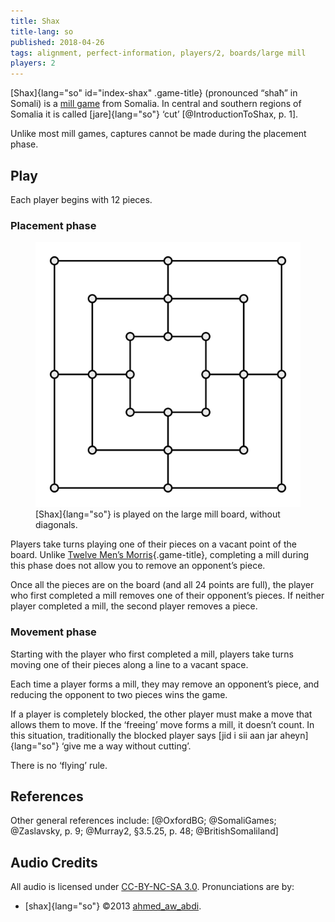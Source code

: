 ```yaml
---
title: Shax
title-lang: so
published: 2018-04-26
tags: alignment, perfect-information, players/2, boards/large mill
players: 2
---
```


[Shax]{lang="so" id="index-shax" .game-title} (pronounced “<audio
src="/audio/pronunciation_so_shax.mp3"></audio><span class="pronunciation"
onclick="this.previousSibling.play()">shaħ</span>” in Somali) is a [mill
game](/families/mill-games.html) from Somalia. In central and southern regions
of Somalia it is called [jare]{lang="so"} ‘cut’ [@IntroductionToShax, p. 1].

Unlike most mill games, captures cannot be made during the placement phase.

<!-- <blockquote class="twitter-tweet" data-lang="en"><p lang="en" dir="ltr"><a
href="https://twitter.com/hashtag/Shax?src=hash&amp;ref_src=twsrc%5Etfw">#Shax</a>
Somali traditional Board game on <a
href="https://twitter.com/hashtag/HIBF2017?src=hash&amp;ref_src=twsrc%5Etfw">#HIBF2017</a>
<a href="https://t.co/Zcf3S04xY2">pic.twitter.com/Zcf3S04xY2</a></p>&mdash;
🐪Tirsit Yetbarek (\@tirsity) <a
href="https://twitter.com/tirsity/status/890503033280507904?ref_src=twsrc%5Etfw">July
27, 2017</a></blockquote> -->

## Play

Each player begins with 12 pieces. 

### Placement phase

<figure class="side-image-r">
<img src="/images/large_merels.svg" />
<figcaption>[Shax]{lang="so"} is played on the large mill board, without
diagonals.</figcaption>
</figure>

Players take turns playing one of their pieces on a vacant point of the board.
Unlike [Twelve Men’s Morris](/games/twelve-mens-morris.html){.game-title},
completing a mill during this phase does not allow you to remove an opponent’s
piece.

Once all the pieces are on the board (and all 24 points are full), the player
who first completed a mill removes one of their opponent’s pieces. If neither
player completed a mill, the second player removes a piece.

### Movement phase

Starting with the player who first completed a mill, players take turns moving
one of their pieces along a line to a vacant space.

Each time a player forms a mill, they may remove an opponent’s piece, and
reducing the opponent to two pieces wins the game.

If a player is completely blocked, the other player must make a move that allows
them to move. If the ‘freeing’ move forms a mill, it doesn’t count. In this
situation, traditionally the blocked player says [jid i sii aan jar
aheyn]{lang="so"} ‘give me a way without cutting’.

There is no ‘flying’ rule.

## References

Other general references include: [@OxfordBG; @SomaliGames; @Zaslavsky, p. 9;
@Murray2, §3.5.25, p. 48; @BritishSomaliland]

<div id="refs" class="references"></div>

## Audio Credits

All audio is licensed under [CC-BY-NC-SA
3.0](https://creativecommons.org/licenses/by-nc-sa/3.0/). Pronunciations are by:

* [shax]{lang="so"} &copy;2013 [ahmed\_aw\_abdi](https://forvo.com/user/ahmed_aw_abdi/).


